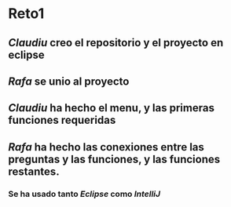 # Reto1
## *Claudiu* creo el repositorio y el proyecto en eclipse
## *Rafa* se unio al proyecto

## *Claudiu* ha hecho el menu, y las primeras funciones requeridas
## *Rafa* ha hecho las conexiones entre las preguntas y las funciones, y las funciones restantes.

### Se ha usado tanto *Eclipse* como *IntelliJ*